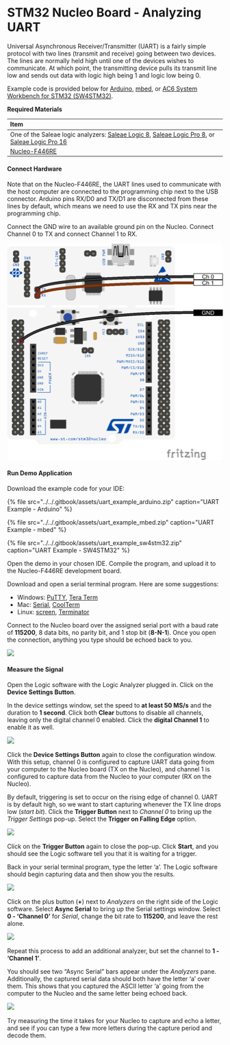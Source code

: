 # STM32 Nucleo Board - Analyzing UART

Universal Asynchronous Receiver/Transmitter \(UART\) is a fairly simple protocol with two lines \(transmit and receive\) going between two devices. The lines are normally held high until one of the devices wishes to communicate. At which point, the transmitting device pulls its transmit line low and sends out data with logic high being 1 and logic low being 0.

Example code is provided below for [Arduino](https://www.arduino.cc/), [mbed](https://os.mbed.com/), or [AC6 System Workbench for STM32 \(SW4STM32\)](http://www.openstm32.org/).

**Required Materials**

| Item |
| :--- |
| One of the Saleae logic analyzers: [Saleae Logic 8](https://usd.saleae.com/products/saleae-logic-8), [Saleae Logic Pro 8](https://usd.saleae.com/products/saleae-logic-pro-8), or [Saleae Logic Pro 16](https://usd.saleae.com/products/saleae-logic-pro-16)​ |
| ​[Nucleo-F446RE](https://www.digikey.com/product-detail/en/stmicroelectronics/NUCLEO-F446RE/497-15882-ND/5347712)​ |

#### Connect Hardware <a id="connect-hardware-2"></a>

Note that on the Nucleo-F446RE, the UART lines used to communicate with the host computer are connected to the programming chip next to the USB connector. Arduino pins RX/D0 and TX/D1 are disconnected from these lines by default, which means we need to use the RX and TX pins near the programming chip.

Connect the GND wire to an available ground pin on the Nucleo. Connect Channel 0 to TX and connect Channel 1 to RX.

![](../../.gitbook/assets/uart_circuit_fritzing%20%281%29%20%281%29.png)

#### Run Demo Application <a id="run-demo-application-2"></a>

Download the example code for your IDE:

{% file src="../../.gitbook/assets/uart\_example\_arduino.zip" caption="UART Example - Arduino" %}

{% file src="../../.gitbook/assets/uart\_example\_mbed.zip" caption="UART Example - mbed" %}

{% file src="../../.gitbook/assets/uart\_example\_sw4stm32.zip" caption="UART Example - SW4STM32" %}

Open the demo in your chosen IDE. Compile the program, and upload it to the Nucleo-F446RE development board.

Download and open a serial terminal program. Here are some suggestions:

* Windows: [PuTTY](https://www.putty.org/), [Tera Term](https://ttssh2.osdn.jp/index.html.en)​
* Mac: [Serial](https://decisivetactics.com/products/serial/), [CoolTerm](http://freeware.the-meiers.org/)​
* Linux: [screen](https://www.gnu.org/software/screen/manual/screen.html), [Terminator](https://launchpad.net/terminator)​

Connect to the Nucleo board over the assigned serial port with a baud rate of **115200**, 8 data bits, no parity bit, and 1 stop bit \(**8-N-1**\). Once you open the connection, anything you type should be echoed back to you.

![](../../.gitbook/assets/screen_15.png)

#### Measure the Signal <a id="measure-the-signal-1"></a>

Open the Logic software with the Logic Analyzer plugged in. Click on the **Device Settings Button**.

In the device settings window, set the speed to **at least 50 MS/s** and the duration to **1 second**. Click both **Clear** buttons to disable all channels, leaving only the digital channel 0 enabled. Click the **digital Channel 1** to enable it as well.

![](../../.gitbook/assets/screen_16.png)

Click the **Device Settings Button** again to close the configuration window. With this setup, channel 0 is configured to capture UART data going from your computer to the Nucleo board \(TX on the Nucleo\), and channel 1 is configured to capture data from the Nucleo to your computer \(RX on the Nucleo\).

By default, triggering is set to occur on the rising edge of channel 0. UART is by default high, so we want to start capturing whenever the TX line drops low \(_start bit_\). Click the **Trigger Button** next to _Channel 0_ to bring up the _Trigger Settings_ pop-up. Select the **Trigger on Falling Edge** option.

![](../../.gitbook/assets/screen_17.png)

Click on the **Trigger Button** again to close the pop-up. Click **Start**, and you should see the Logic software tell you that it is waiting for a trigger.

Back in your serial terminal program, type the letter ‘a’. The Logic software should begin capturing data and then show you the results.

![](../../.gitbook/assets/screen_18.png)

Click on the plus button \(**+**\) next to _Analyzers_ on the right side of the Logic software. Select **Async Serial** to bring up the Serial settings window. Select **0 - ‘Channel 0’** for _Serial_, change the bit rate to **115200**, and leave the rest alone.

![](../../.gitbook/assets/screen_19.png)

Repeat this process to add an additional analyzer, but set the channel to **1 - ‘Channel 1’**.

You should see two “Async Serial” bars appear under the _Analyzers_ pane. Additionally, the captured serial data should both have the letter ‘a’ over them. This shows that you captured the ASCII letter ‘a’ going from the computer to the Nucleo and the same letter being echoed back.

![](../../.gitbook/assets/screen_20.png)

Try measuring the time it takes for your Nucleo to capture and echo a letter, and see if you can type a few more letters during the capture period and decode them.

